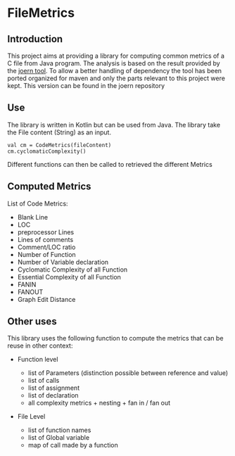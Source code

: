 # FileMetrics

## Introduction

This project aims at providing a library for computing common metrics of a C file from Java program.
The analysis is based on the result provided by the [joern tool](https://github.com/fabsx00/joern).
To allow a better handling of dependency the tool has been ported organized for maven and only the parts relevant to this project were kept.
This version can be found in the joern repository

## Use

The library is written in Kotlin but can be used from Java.
The library take the File content (String) as an input.

    val cm = CodeMetrics(fileContent)
    cm.cyclomaticComplexity()


Different functions can then be called to retrieved the different Metrics

## Computed Metrics
 List of Code Metrics:
 
 * Blank Line
 * LOC
 * preprocessor Lines
 * Lines of comments
 * Comment/LOC ratio
 * Number of Function
 * Number of Variable declaration
 * Cyclomatic Complexity of all Function
 * Essential Complexity of all Function
 * FANIN
 * FANOUT
 * Graph Edit Distance

## Other uses 

This library uses the following function to compute the metrics that can be reuse in other context:

* Function level

    * list of Parameters  (distinction possible between reference and value)
    * list of calls 
    * list of assignment 
    * list of declaration 
    * all complexity metrics + nesting + fan in / fan out
    
* File Level

    * list of function names
    * list of Global variable
    * map of call made by a function
